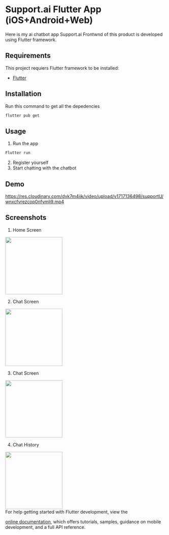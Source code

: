 # Support.ai Flutter App (iOS+Android+Web)

Here is my ai chatbot app Support.ai Frontwnd of this product is developed using Flutter framework.
## Requirements

This project requiers Flutter framework to be installed:

- [Flutter](https://flutter.dev)

<!-- ## Getting Started -->


## Installation

Run this command to get all the depedencies 

```bash
flutter pub get
```

## Usage

1.  Run the app
```bash
Flutter run 
```

2. Register yourself
3. Start chatting with the chatbot



## Demo


https://res.cloudinary.com/dvk7m4iik/video/upload/v1717136498/supportU/wnxcfvrezcop0nfymlj9.mp4

## Screenshots

1. Home Screen

<img src='https://res.cloudinary.com/dvk7m4iik/image/upload/v1717136217/supportU/csxqurmjgf8qztfto8ek.png' width=180/>


2. Chat Screen

<img src='https://res.cloudinary.com/dvk7m4iik/image/upload/v1717136223/supportU/kadqroy5lswnnacqtiju.png' width=180/>


3. Chat Screen

<img src='https://res.cloudinary.com/dvk7m4iik/image/upload/v1717136222/supportU/ylzto9nxzlbuqgen4ofy.png' width=180/>


4. Chat History

<img src='https://res.cloudinary.com/dvk7m4iik/image/upload/v1717136221/supportU/ouhvpee1vxesikunr48w.png' width=180/>


<br>
For help getting started with Flutter development, view the







[online documentation](https://docs.flutter.dev/), which offers tutorials,
samples, guidance on mobile development, and a full API reference.
